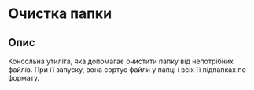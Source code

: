 # Очистка папки
## Опис
Консольна утиліта, яка допомагає очистити папку від непотрібних файлів. При її запуску, вона сортує файли у папці і всіх її підпапках по формату.
